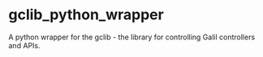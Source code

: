 # gclib_python_wrapper
A python wrapper for the gclib - the library for controlling Galil controllers and APIs.
